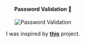 <div align="center">

#### Password Validation 🔑

![Password Validation](https://github.com/isbendiyarovanezrin/PragmatechFrontendProject/assets/86655646/4dfd932a-7ff0-4a8f-9cc6-f59bd39c2feb)

I was inspired by [**this**](https://www.w3schools.com/howto/howto_js_password_validation.asp) project.

</div>
